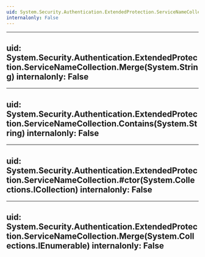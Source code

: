 ```yaml
---
uid: System.Security.Authentication.ExtendedProtection.ServiceNameCollection
internalonly: False
---
```


---
uid: System.Security.Authentication.ExtendedProtection.ServiceNameCollection.Merge(System.String)
internalonly: False
---

---
uid: System.Security.Authentication.ExtendedProtection.ServiceNameCollection.Contains(System.String)
internalonly: False
---

---
uid: System.Security.Authentication.ExtendedProtection.ServiceNameCollection.#ctor(System.Collections.ICollection)
internalonly: False
---

---
uid: System.Security.Authentication.ExtendedProtection.ServiceNameCollection.Merge(System.Collections.IEnumerable)
internalonly: False
---
